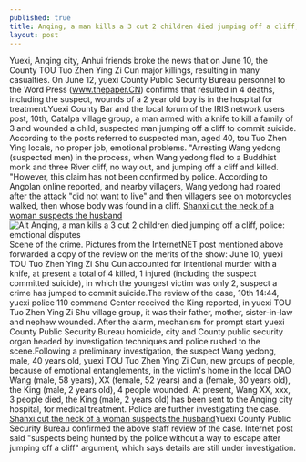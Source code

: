 ```yaml
---
published: true
title: Anqing, a man kills a 3 cut 2 children died jumping off a cliff, police: emotional disputes
layout: post
---
```

Yuexi, Anqing city, Anhui friends broke the news that on June 10, the County TOU Tuo Zhen Ying Zi Cun major killings, resulting in many casualties. On June 12, yuexi County Public Security Bureau personnel to the Word Press (www.thepaper.CN) confirms that resulted in 4 deaths, including the suspect, wounds of a 2 year old boy is in the hospital for treatment.Yuexi County Bar and the local forum of the IRIS network users post, 10th, Catalpa village group, a man armed with a knife to kill a family of 3 and wounded a child, suspected man jumping off a cliff to commit suicide. According to the posts referred to suspected man, aged 40, tou Tuo Zhen Ying locals, no proper job, emotional problems. \"Arresting Wang yedong (suspected men) in the process, when Wang yedong fled to a Buddhist monk and three River cliff, no way out, and jumping off a cliff and killed. \"However, this claim has not been confirmed by police. According to Angolan online reported, and nearby villagers, Wang yedong had roared after the attack \"did not want to live\" and then villagers see on motorcycles walked, then whose body was found in a cliff. [Shanxi cut the neck of a woman suspects the husband](http://www.eastbuzz.com/2016/04/18/shanxi-cut-the-neck-of-a-woman-suspects-the-husband-knocked-on-halo-21-years/)![Alt Anqing, a man kills a 3 cut 2 children died jumping off a cliff, police: emotional disputes](https://c2.staticflickr.com/8/7599/27541175751_22a75c9702_b.jpg)Scene of the crime. Pictures from the InternetNET post mentioned above forwarded a copy of the review on the merits of the show: June 10, yuexi TOU Tuo Zhen Ying Zi Shu Cun accounted for intentional murder with a knife, at present a total of 4 killed, 1 injured (including the suspect committed suicide), in which the youngest victim was only 2, suspect a crime has jumped to commit suicide.The review of the case, 10th 14:44, yuexi police 110 command Center received the King reported, in yuexi TOU Tuo Zhen Ying Zi Shu village group, it was their father, mother, sister-in-law and nephew wounded. After the alarm, mechanism for prompt start yuexi County Public Security Bureau homicide, city and County public security organ headed by investigation techniques and police rushed to the scene.Following a preliminary investigation, the suspect Wang yedong, male, 40 years old, yuexi TOU Tuo Zhen Ying Zi Cun, new groups of people, because of emotional entanglements, in the victim\'s home in the local DAO Wang (male, 58 years), XX (female, 52 years) and a (female, 30 years old), the King (male, 2 years old), 4 people wounded. At present, Wang XX, xxx, 3 people died, the King (male, 2 years old) has been sent to the Anqing city hospital, for medical treatment. Police are further investigating the case. [Shanxi cut the neck of a woman suspects the husband](http://www.eastbuzz.com/2016/04/18/shanxi-cut-the-neck-of-a-woman-suspects-the-husband-knocked-on-halo-21-years/)Yuexi County Public Security Bureau confirmed the above staff review of the case. Internet post said \"suspects being hunted by the police without a way to escape after jumping off a cliff\" argument, which says details are still under investigation.